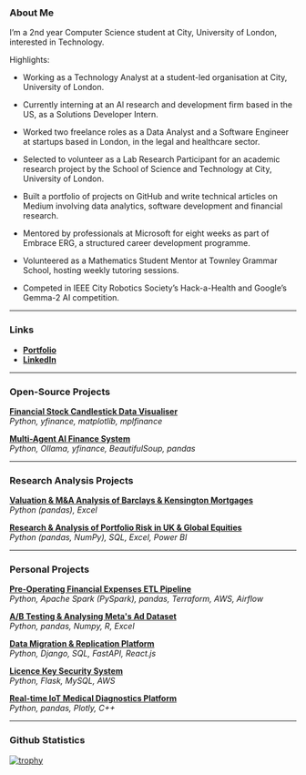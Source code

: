 <h3 align="left">About Me</h3>

I’m a 2nd year Computer Science student at City, University of London, interested in Technology.

Highlights:

- Working as a Technology Analyst at a student-led organisation at City, University of London.

- Currently interning at an Al research and development firm based in the US, as a Solutions Developer Intern.

- Worked two freelance roles as a Data Analyst and a Software Engineer at startups based in London, in the legal and healthcare sector.

- Selected to volunteer as a Lab Research Participant for an academic research project by the School of Science and Technology at City, University of London.

- Built a portfolio of projects on GitHub and write technical articles on Medium involving data analytics, software development and financial research.

- Mentored by professionals at Microsoft for eight weeks as part of Embrace ERG, a structured career development programme.

- Volunteered as a Mathematics Student Mentor at Townley Grammar School, hosting weekly tutoring sessions.

- Competed in IEEE City Robotics Society’s Hack-a-Health and Google’s Gemma-2 AI competition.

***

<h3 align="left">Links</h3>

- [**Portfolio**](https://www.medium.com/@yusufahmed101)<br>
- [**LinkedIn**](https://www.linkedin.com/in/yusuf-s-ahmed)

***

<h3 align="left">Open-Source Projects</h3>

[**Financial Stock Candlestick Data Visualiser**](https://github.com/yusuf-s-ahmed/Stock-Visualiser)  
*Python, yfinance, matplotlib, mplfinance*  

[**Multi-Agent AI Finance System**](https://github.com/yusuf-s-ahmed/Multi-AI-Agent-System)  
*Python, Ollama, yfinance, BeautifulSoup, pandas*  

***

<h3 align="left">Research Analysis Projects</h3>

[**Valuation & M&A Analysis of Barclays & Kensington Mortgages**](https://github.com/yusuf-s-ahmed/Valuation-and-Acquisition-Analysis-of-Barclays-and-Kensington-Mortgages)  
*Python (pandas), Excel*  

[**Research & Analysis of Portfolio Risk in UK & Global Equities**](https://github.com/yusuf-s-ahmed/Portfolio-Risk-Investment-Analysis-of-UK-Equities)  
*Python (pandas, NumPy), SQL, Excel, Power BI*  

***

<h3 align="left">Personal Projects</h3>

[**Pre-Operating Financial Expenses ETL Pipeline**](https://github.com/yusuf-s-ahmed/Financial-Outflow-ETL-Pipeline)  
*Python, Apache Spark (PySpark), pandas, Terraform, AWS, Airflow*  

[**A/B Testing & Analysing Meta's Ad Dataset**](https://github.com/yusuf-s-ahmed/Meta-Data-Analysis)  
*Python, pandas, Numpy, R, Excel*  

[**Data Migration & Replication Platform**](https://github.com/yusuf-s-ahmed/Cloud-Data-Migration-Tool)  
*Python, Django, SQL, FastAPI, React.js*  

[**Licence Key Security System**](https://github.com/yusuf-s-ahmed/Licence-Key-System)  
*Python, Flask, MySQL, AWS*  

[**Real-time IoT Medical Diagnostics Platform**](https://github.com/yusuf-s-ahmed/Medical-Diagnostics-Analysis)  
*Python, pandas, Plotly, C++*  

***

<h3 align="left">Github Statistics</h3>

[![trophy](https://github-profile-trophy.vercel.app/?username=yusuf-s-ahmed&theme=flat&title=Commits,Repositories)](https://github.com/ryo-ma/github-profile-trophy)




